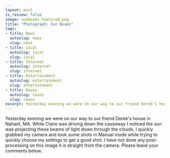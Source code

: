 ```yaml
--- 
layout: post
is_review: false
image: sunbeams-featured.png
title: "Photograph: Sun Beams"
tags: 
- title: News
  autoslug: news
  slug: news
- title: Local
  autoslug: local
  slug: local
- title: Internet
  autoslug: internet
  slug: internet
- title: Entertainment
  autoslug: entertainment
  slug: entertainment
- title: Raves
  autoslug: raves
  slug: raves
excerpt: Yesterday evening we were on our way to our friend Derek's house in Nahant, MA.  While Claire was driving down the causeway I noticed the sun was projecting these beams of light down through the clouds.  I quickly grabbed my camera and took some shots in Manual mode while trying to quickly choose my settings to get a good shot.
---
```

Yesterday evening we were on our way to our friend Derek's house in Nahant, MA.  While Claire was driving down the causeway I noticed the sun was projecting these beams of light down through the clouds.  I quickly grabbed my camera and took some shots in Manual mode while trying to quickly choose my settings to get a good shot.  I have not done any post-processing on this image it is straight from the camera.  Please leave your comments below.
